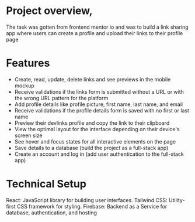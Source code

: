 # Project overview,
The task was gotten from frontend mentor io and was to build a link sharing app where users can create a profile and upload their links to their profile page

# Features
- Create, read, update, delete links and see previews in the mobile mockup
- Receive validations if the links form is submitted without a URL or with the wrong URL pattern for the platform
- Add profile details like profile picture, first name, last name, and email
- Receive validations if the profile details form is saved with no first or last name
- Preview their devlinks profile and copy the link to their clipboard
- View the optimal layout for the interface depending on their device's screen size
- See hover and focus states for all interactive elements on the page
- Save details to a database (build the project as a full-stack app)
- Create an account and log in (add user authentication to the full-stack app)

# Technical Setup
React: JavaScript library for building user interfaces.
Tailwind CSS: Utility-first CSS framework for styling.
Firebase: Backend as a Service for database, authentication, and hosting


